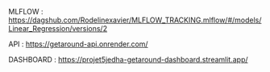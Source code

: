 MLFLOW : https://dagshub.com/Rodelinexavier/MLFLOW_TRACKING.mlflow/#/models/Linear_Regression/versions/2

API : https://getaround-api.onrender.com/



DASHBOARD : https://projet5jedha-getaround-dashboard.streamlit.app/
